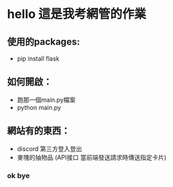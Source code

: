 # hello 這是我考網管的作業
## 使用的packages:
* pip install flask

## 如何開啟：
* 跑那一個main.py檔案
* python main.py

## 網站有的東西：
* discord 第三方登入登出
* 麥塊的抽物品
(API接口 當前端發送請求時傳送指定卡片)

### ok bye
